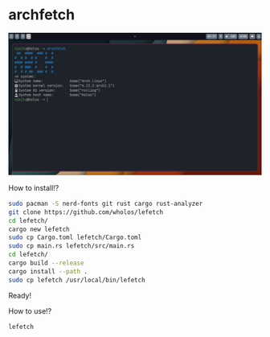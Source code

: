 # archfetch
![1 Screen](https://github.com/wholos/archfetch/blob/main/archfetch2.png)

How to install!?
``` bash
sudo pacman -S nerd-fonts git rust cargo rust-analyzer
git clone https://github.com/wholos/lefetch
cd lefetch/
cargo new lefetch
sudo cp Cargo.toml lefetch/Cargo.toml
sudo cp main.rs lefetch/src/main.rs
cd lefetch/
cargo build --release
cargo install --path .
sudo cp lefetch /usr/local/bin/lefetch
```
Ready!

How to use!?
``` bash
lefetch
```
